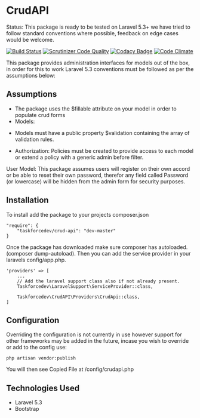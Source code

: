 # CrudAPI #
Status: This package is ready to be tested on Laravel 5.3+ we have tried to follow standard conventions where possible, feedback on edge cases would be welcome.

[![Build Status](https://travis-ci.org/taskforcedev/crud-api.svg?branch=master)](https://travis-ci.org/taskforcedev/crud-api) [![Scrutinizer Code Quality](https://scrutinizer-ci.com/g/taskforcedev/crud-api/badges/quality-score.png?b=master)](https://scrutinizer-ci.com/g/taskforcedev/crud-api/?branch=master) [![Codacy Badge](https://www.codacy.com/project/badge/aff7a9540c4b4f03977393a05d23a25d)](https://www.codacy.com/public/taskforce2eu/crud-api) [![Code Climate](https://codeclimate.com/github/taskforcedev/crud-api/badges/gpa.svg)](https://codeclimate.com/github/taskforcedev/crud-api)

This package provides administration interfaces for models out of the box, in order for this to work Laravel 5.3 conventions must be followed as per the assumptions below:

## Assumptions ##
- The package uses the $fillable attribute on your model in order to populate crud forms
- Models:
 * Models must have a public property $validation containing the array of validation rules.
- Authorization: Policies must be created to provide access to each model or extend a policy with a generic admin before filter.

User Model: This package assumes users will register on their own accord or be able to reset their own password, therefor any field called Password (or lowercase) will be hidden from the admin form for security purposes.

## Installation ##
To install add the package to your projects composer.json

    "require": {
        "taskforcedev/crud-api": "dev-master"
    }

Once the package has downloaded make sure composer has autoloaded.  (composer dump-autoload).  Then you can add the service provider in your laravels config/app.php.

    'providers' => [
        ...
        // Add the laravel support class also if not already present.
        Taskforcedev\LaravelSupport\ServiceProvider::class,

        Taskforcedev\CrudAPI\Providers\CrudApi::class,
    ]

## Configuration ##

Overriding the configuration is not currently in use however support for other frameworks may be added in the future, incase you wish to override or add to the config use:

    php artisan vendor:publish

You will then see Copied File at /config/crudapi.php


## Technologies Used ##
 * Laravel 5.3
 * Bootstrap
